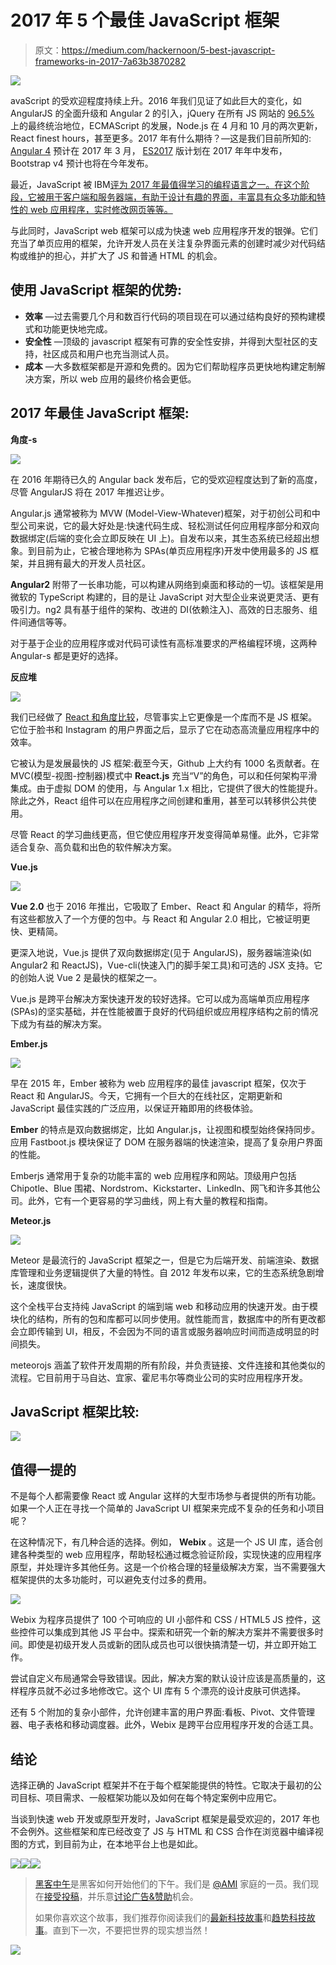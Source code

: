 # 2017 年 5 个最佳 JavaScript 框架

> 原文：<https://medium.com/hackernoon/5-best-javascript-frameworks-in-2017-7a63b3870282>

![](img/d9115241d577add0bb51e5cb99f8126c.png)

avaScript 的受欢迎程度持续上升。2016 年我们见证了如此巨大的变化，如 AngularJS 的全面升级和 Angular 2 的引入，jQuery 在所有 JS 网站的 [96.5%](https://w3techs.com/technologies/details/js-jquery/all/all) 上的最终统治地位，ECMAScript 的发展，Node.js 在 4 月和 10 月的两次更新，React finest hours，甚至更多。2017 年有什么期待？—这是我们目前所知的: [Angular 4](https://da-14.com/blog/how-will-angular-4-change-app-development) 预计在 2017 年 3 月， [ES2017](https://github.com/tc39/proposals/blob/master/finished-proposals.md) 版计划在 2017 年年中发布，Bootstrap v4 预计也将在今年发布。

最近，JavaScript 被 IBM[评为 2017 年最值得学习的编程语言之一。在这个阶段，它被用于客户端和服务器端，有助于设计有趣的界面，丰富具有众多功能和特性的 web 应用程序，实时修改网页等等。](https://www.ibm.com/developerworks/community/blogs/d13a8e32-0870-49cb-9b0d-ba0e34fa6561/entry/Which_Are_The_Best_Programming_Languages_to_Learn_in_2017?lang=en)

与此同时，JavaScript web 框架可以成为快速 web 应用程序开发的银弹。它们充当了单页应用的框架，允许开发人员在关注复杂界面元素的创建时减少对代码结构或维护的担心，并扩大了 JS 和普通 HTML 的机会。

## 使用 JavaScript 框架的优势:

*   **效率** —过去需要几个月和数百行代码的项目现在可以通过结构良好的预构建模式和功能更快地完成。
*   **安全性** —顶级的 javascript 框架有可靠的安全性安排，并得到大型社区的支持，社区成员和用户也充当测试人员。
*   **成本** —大多数框架都是开源和免费的。因为它们帮助程序员更快地构建定制解决方案，所以 web 应用的最终价格会更低。

## 2017 年最佳 JavaScript 框架:

**角度-s**

![](img/18bf5b2b2604f5cc7e98cf7dee626f0e.png)

在 2016 年期待已久的 Angular back 发布后，它的受欢迎程度达到了新的高度，尽管 AngularJS 将在 2017 年推迟让步。

Angular.js 通常被称为 MVW (Model-View-Whatever)框架，对于初创公司和中型公司来说，它的最大好处是:快速代码生成、轻松测试任何应用程序部分和双向数据绑定(后端的变化会立即反映在 UI 上)。自发布以来，其生态系统已经超出想象。到目前为止，它被合理地称为 SPAs(单页应用程序)开发中使用最多的 JS 框架，并且拥有最大的开发人员社区。

**Angular2** 附带了一长串功能，可以构建从网络到桌面和移动的一切。该框架是用微软的 TypeScript 构建的，目的是让 JavaScript 对大型企业来说更灵活、更有吸引力。ng2 具有基于组件的架构、改进的 DI(依赖注入)、高效的日志服务、组件间通信等等。

对于基于企业的应用程序或对代码可读性有高标准要求的严格编程环境，这两种 Angular-s 都是更好的选择。

**反应堆**

![](img/69a5cf559090bd41ebca4bfd2c42fb4b.png)

我们已经做了 [React 和角度比较](https://da-14.com/blog/reactjs-vs-angular-comparison-which-better)，尽管事实上它更像是一个库而不是 JS 框架。它位于脸书和 Instagram 的用户界面之后，显示了它在动态高流量应用程序中的效率。

它被认为是发展最快的 JS 框架:截至今天，Github 上大约有 1000 名贡献者。在 MVC(模型-视图-控制器)模式中 **React.js** 充当“V”的角色，可以和任何架构平滑集成。由于虚拟 DOM 的使用，与 Angular 1.x 相比，它提供了很大的性能提升。除此之外，React 组件可以在应用程序之间创建和重用，甚至可以转移供公共使用。

尽管 React 的学习曲线更高，但它使应用程序开发变得简单易懂。此外，它非常适合复杂、高负载和出色的软件解决方案。

**Vue.js**

![](img/1b90d4a3f6b98f34d210da6a020bd4fc.png)

**Vue 2.0** 也于 2016 年推出，它吸取了 Ember、React 和 Angular 的精华，将所有这些都放入了一个方便的包中。与 React 和 Angular 2.0 相比，它被证明更快、更精简。

更深入地说，Vue.js 提供了双向数据绑定(见于 AngularJS)，服务器端渲染(如 Angular2 和 ReactJS)，Vue-cli(快速入门的脚手架工具)和可选的 JSX 支持。它的创始人说 Vue 2 是最快的框架之一。

Vue.js 是跨平台解决方案快速开发的较好选择。它可以成为高端单页应用程序(SPAs)的坚实基础，并在性能被置于良好的代码组织或应用程序结构之前的情况下成为有益的解决方案。

**Ember.js**

![](img/0f0bf3eb11ad62dce54de609fb2004b8.png)

早在 2015 年，Ember 被称为 web 应用程序的最佳 javascript 框架，仅次于 React 和 AngularJS。今天，它拥有一个巨大的在线社区，定期更新和 JavaScript 最佳实践的广泛应用，以保证开箱即用的终极体验。

**Ember** 的特点是双向数据绑定，比如 Angular.js，让视图和模型始终保持同步。应用 Fastboot.js 模块保证了 DOM 在服务器端的快速渲染，提高了复杂用户界面的性能。

Emberjs 通常用于复杂的功能丰富的 web 应用程序和网站。顶级用户包括 Chipotle、Blue 围裙、Nordstrom、Kickstarter、LinkedIn、网飞和许多其他公司。此外，它有一个更容易的学习曲线，网上有大量的教程和指南。

**Meteor.js**

![](img/fca6cb932058dc87947bb1cae4bddad2.png)

Meteor 是最流行的 JavaScript 框架之一，但是它为后端开发、前端渲染、数据库管理和业务逻辑提供了大量的特性。自 2012 年发布以来，它的生态系统急剧增长，速度很快。

这个全栈平台支持纯 JavaScript 的端到端 web 和移动应用的快速开发。由于模块化的结构，所有的包和库都可以同步使用。就性能而言，数据库中的所有更改都会立即传输到 UI，相反，不会因为不同的语言或服务器响应时间而造成明显的时间损失。

meteorojs 涵盖了软件开发周期的所有阶段，并负责链接、文件连接和其他类似的流程。它目前用于马自达、宜家、霍尼韦尔等商业公司的实时应用程序开发。

## JavaScript 框架比较:

![](img/c0ca29bde81e9ae13c420d8e58021cb6.png)

## **值得一提的**

不是每个人都需要像 React 或 Angular 这样的大型市场参与者提供的所有功能。如果一个人正在寻找一个简单的 JavaScript UI 框架来完成不复杂的任务和小项目呢？

在这种情况下，有几种合适的选择。例如， **Webix** 。这是一个 JS UI 库，适合创建各种类型的 web 应用程序，帮助轻松通过概念验证阶段，实现快速的应用程序原型，并处理许多其他任务。这是一个价格合理的轻量级解决方案，当不需要强大框架提供的太多功能时，可以避免支付过多的费用。

![](img/43b7c58d35eac49dbd688166e00a3223.png)

Webix 为程序员提供了 100 个可响应的 UI 小部件和 CSS / HTML5 JS 控件，这些控件可以集成到其他 JS 平台中。探索和研究一个新的解决方案并不需要很多时间。即使是初级开发人员或新的团队成员也可以很快搞清楚一切，并立即开始工作。

尝试自定义布局通常会导致错误。因此，解决方案的默认设计应该是高质量的，这样程序员就不必过多地修改它。这个 UI 库有 5 个漂亮的设计皮肤可供选择。

还有 5 个附加的复杂小部件，允许创建丰富的用户界面:看板、Pivot、文件管理器、电子表格和移动调度器。此外，Webix 是跨平台应用程序开发的合适工具。

## 结论

选择正确的 JavaScript 框架并不在于每个框架能提供的特性。它取决于最初的公司目标、项目需求、一般框架功能以及如何在每个特定案例中应用它。

当谈到快速 web 开发或原型开发时，JavaScript 框架是最受欢迎的，2017 年也不会例外。这些框架和库已经改变了 JS 与 HTML 和 CSS 合作在浏览器中编译视图的方式，到目前为止，在本地平台上也是如此。

[![](img/50ef4044ecd4e250b5d50f368b775d38.png)](http://bit.ly/HackernoonFB)[![](img/979d9a46439d5aebbdcdca574e21dc81.png)](https://goo.gl/k7XYbx)[![](img/2930ba6bd2c12218fdbbf7e02c8746ff.png)](https://goo.gl/4ofytp)

> [黑客中午](http://bit.ly/Hackernoon)是黑客如何开始他们的下午。我们是 [@AMI](http://bit.ly/atAMIatAMI) 家庭的一员。我们现在[接受投稿](http://bit.ly/hackernoonsubmission)，并乐意[讨论广告&赞助](mailto:partners@amipublications.com)机会。
> 
> 如果你喜欢这个故事，我们推荐你阅读我们的[最新科技故事](http://bit.ly/hackernoonlatestt)和[趋势科技故事](https://hackernoon.com/trending)。直到下一次，不要把世界的现实想当然！

![](img/be0ca55ba73a573dce11effb2ee80d56.png)
